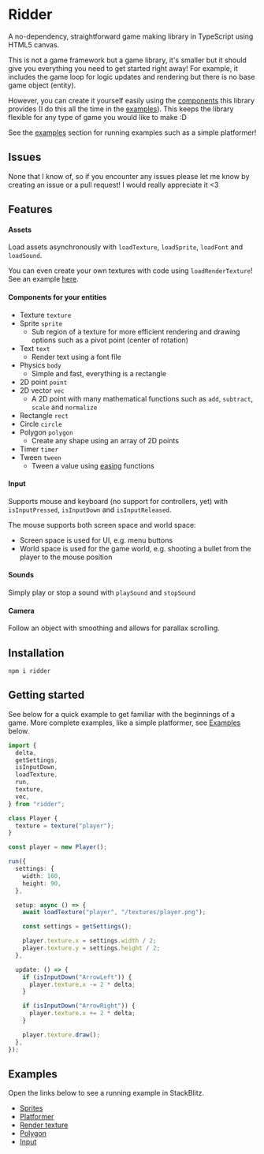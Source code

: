 # Ridder

A no-dependency, straightforward game making library in TypeScript using HTML5 canvas.

This is not a game framework but a game library, it's smaller but it should give you everything you need to get started right away! For example, it includes the game loop for logic updates and rendering but there is no base game object (entity).

However, you can create it yourself easily using the [components](#components-for-your-entities) this library provides (I do this all the time in the [examples](#examples)). This keeps the library flexible for any type of game you would like to make :D

See the [examples](#examples) section for running examples such as a simple platformer!

## Issues

None that I know of, so if you encounter any issues please let me know by creating an issue or a pull request! I would really appreciate it <3

## Features

#### Assets

Load assets asynchronously with `loadTexture`, `loadSprite`, `loadFont` and `loadSound`.

You can even create your own textures with code using `loadRenderTexture`! See an example [here](https://stackblitz.com/edit/ridder-example-render-texture?file=src%2Fmain.ts).

#### Components for your entities

- Texture `texture`
- Sprite `sprite`
  - Sub region of a texture for more efficient rendering and drawing options such as a pivot point (center of rotation)
- Text `text`
  - Render text using a font file
- Physics `body`
  - Simple and fast, everything is a rectangle
- 2D point `point`
- 2D vector `vec`
  - A 2D point with many mathematical functions such as `add`, `subtract`, `scale` and `normalize`
- Rectangle `rect`
- Circle `circle`
- Polygon `polygon`
  - Create any shape using an array of 2D points
- Timer `timer`
- Tween `tween`
  - Tween a value using [easing](https://easings.net/) functions

#### Input

Supports mouse and keyboard (no support for controllers, yet) with `isInputPressed`, `isInputDown` and `isInputReleased`.

The mouse supports both screen space and world space:

- Screen space is used for UI, e.g. menu buttons
- World space is used for the game world, e.g. shooting a bullet from the player to the mouse position

#### Sounds

Simply play or stop a sound with `playSound` and `stopSound`

#### Camera

Follow an object with smoothing and allows for parallax scrolling.

## Installation

```shell
npm i ridder
```

## Getting started

See below for a quick example to get familiar with the beginnings of a game.
More complete examples, like a simple platformer, see [Examples](#examples) below.

```typescript
import {
  delta,
  getSettings,
  isInputDown,
  loadTexture,
  run,
  texture,
  vec,
} from "ridder";

class Player {
  texture = texture("player");
}

const player = new Player();

run({
  settings: {
    width: 160,
    height: 90,
  },

  setup: async () => {
    await loadTexture("player", "/textures/player.png");

    const settings = getSettings();

    player.texture.x = settings.width / 2;
    player.texture.y = settings.height / 2;
  },

  update: () => {
    if (isInputDown("ArrowLeft")) {
      player.texture.x -= 2 * delta;
    }

    if (isInputDown("ArrowRight")) {
      player.texture.x += 2 * delta;
    }

    player.texture.draw();
  },
});
```

## Examples

Open the links below to see a running example in StackBlitz.

- [Sprites](https://stackblitz.com/edit/ridder-example-sprites?file=src%2Fmain.ts)
- [Platformer](https://stackblitz.com/edit/ridder-example-platformer?file=src%2Fmain.ts)
- [Render texture](https://stackblitz.com/edit/ridder-example-render-texture?file=src%2Fmain.ts)
- [Polygon](https://stackblitz.com/edit/ridder-example-polygon?file=src%2Fmain.ts)
- [Input](https://stackblitz.com/edit/ridder-example-input?file=src%2Fmain.ts)
